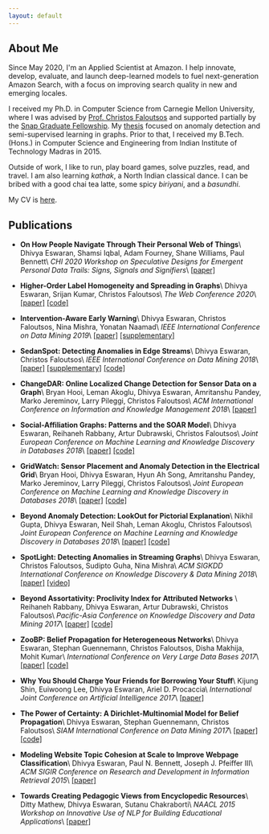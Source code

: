 ```yaml
---
layout: default
---
```


## About Me

Since May 2020, I'm an Applied Scientist at Amazon. I help innovate, develop, evaluate, and launch deep-learned models to fuel next-generation Amazon Search, with a focus on improving search quality in new and emerging locales.

I received my Ph.D. in Computer Science from Carnegie Mellon University, where I was advised by [Prof. Christos Faloutsos](http://www.cs.cmu.edu/~christos/) and supported partially by the [Snap Graduate Fellowship](https://snapresearchfs.splashthat.com/). My [thesis](./papers/dissertation.pdf) focused on anomaly detection and semi-supervised learning in graphs. Prior to that, I received my B.Tech. (Hons.) in Computer Science and Engineering from Indian Institute of Technology Madras in 2015.

Outside of work, I like to run, play board games, solve puzzles, read, and travel. I am also learning *kathak*, a North Indian classical dance. I can be bribed with a good chai tea latte, some spicy *biriyani*, and a *basundhi*.

My CV is [here](./CV.pdf).

## Publications

- **On How People Navigate Through Their Personal Web of Things**\\
  Dhivya Eswaran, Shamsi Iqbal, Adam Fourney, Shane Williams, Paul Bennett\\
  *CHI 2020 Workshop on Speculative Designs for Emergent Personal Data Trails: Signs, Signals and Signifiers*\\
  [[paper]](./papers/chi2020-personalweb.pdf)

- **Higher-Order Label Homogeneity and Spreading in Graphs**\\
  Dhivya Eswaran, Srijan Kumar, Christos Faloutsos\\
  *The Web Conference 2020*\\
  [[paper]](./papers/www20-hols.pdf) [[code]](https://github.com/dhivyaeswaran/hols)

- **Intervention-Aware Early Warning**\\
  Dhivya Eswaran, Christos Faloutsos, Nina Mishra, Yonatan Naamad\\
  *IEEE International Conference on Data Mining 2019*\\
  [[paper]](./papers/icdm19-smokealarm.pdf) [[supplementary]](papers/icdm19-smokealarm-sup.pdf)

- **SedanSpot: Detecting Anomalies in Edge Streams**\\
  Dhivya Eswaran, Christos Faloutsos\\
  *IEEE International Conference on Data Mining 2018*\\
  [[paper]](./papers/icdm18-sedanspot.pdf) [[supplementary]](papers/icdm18-sedanspot-sup.pdf) [[code]](https://github.com/dhivyaeswaran/sedanspot)

- **ChangeDAR: Online Localized Change Detection for Sensor Data on a Graph**\\
  Bryan Hooi, Leman Akoglu, Dhivya Eswaran, Amritanshu Pandey, Marko Jereminov, Larry Pileggi, Christos Faloutsos\\
  *ACM International Conference on Information and Knowledge Management 2018*\\
  [[paper]](./papers/cikm18-changedar.pdf)

- **Social-Affiliation Graphs: Patterns and the SOAR Model**\\
  Dhivya Eswaran, Reihaneh Rabbany, Artur Dubrawski, Christos Faloutsos\\
  *Joint European Conference on Machine Learning and Knowledge Discovery in Databases 2018*\\
  [[paper]](./papers/pkdd18-soar.pdf) [[code]](https://github.com/dhivyaeswaran/soar)

- **GridWatch: Sensor Placement and Anomaly Detection in the Electrical Grid**\\
  Bryan Hooi, Dhivya Eswaran, Hyun Ah Song, Amritanshu Pandey, Marko Jereminov, Larry Pileggi, Christos Faloutsos\\
  *Joint European Conference on Machine Learning and Knowledge Discovery in Databases 2018*\\
  [[paper]](./papers/pkdd18-gridwatch.pdf) [[code]](https://github.com/bhooi/gridwatch)

- **Beyond Anomaly Detection: LookOut for Pictorial Explanation**\\
  Nikhil Gupta, Dhivya Eswaran, Neil Shah, Leman Akoglu, Christos Faloutsos\\
  *Joint European Conference on Machine Learning and Knowledge Discovery in Databases 2018*\\
  [[paper]](./papers/pkdd18-lookout.pdf) [[code]](https://github.com/NikhilGupta1997/Lookout)

- **SpotLight: Detecting Anomalies in Streaming Graphs**\\
  Dhivya Eswaran, Christos Faloutsos, Sudipto Guha, Nina Mishra\\
  *ACM SIGKDD International Conference on Knowledge Discovery & Data Mining 2018*\\
  [[paper]](./papers/kdd18-spotlight.pdf) [[video]](https://www.youtube.com/watch?v=S8AhKd7h-hE)

- **Beyond Assortativity: Proclivity Index for Attributed Networks** \\
  Reihaneh Rabbany, Dhivya Eswaran, Artur Dubrawski, Christos Faloutsos\\
  *Pacific-Asia Conference on Knowledge Discovery and Data Mining 2017*\\
  [[paper]](./papers/pakdd17-prone.pdf) [[code]](https://github.com/rabbanyk/ProclivityIndex)

- **ZooBP: Belief Propagation for Heterogeneous Networks**\\
  Dhivya Eswaran, Stephan Guennemann, Christos Faloutsos, Disha Makhija, Mohit Kumar\\
  *International Conference on Very Large Data Bases 2017*\\
  [[paper]](./papers/vldb17-zoobp.pdf) [[code]](./code/zoobp.zip)

- **Why You Should Charge Your Friends for Borrowing Your Stuff**\\
  Kijung Shin, Euiwoong Lee, Dhivya Eswaran, Ariel D. Procaccia\\
  *International Joint Conference on Artificial Intelligence 2017*\\
  [[paper]](./papers/ijcai17-borrow.pdf)

- **The Power of Certainty: A Dirichlet-Multinomial Model for Belief Propagation**\\
  Dhivya Eswaran, Stephan Guennemann, Christos Faloutsos\\
  *SIAM International Conference on Data Mining 2017*\\
  [[paper]](./papers/sdm17-netconf.pdf) [[code]](code/netconf.zip)

- **Modeling Website Topic Cohesion at Scale to Improve Webpage Classification**\\
  Dhivya Eswaran, Paul N. Bennett, Joseph J. Pfeiffer III\\
  *ACM SIGIR Conference on Research and Development in Information Retrieval 2015*\\
  [[paper]](./papers/sigir15-cohesion.pdf)

- **Towards Creating Pedagogic Views from Encyclopedic Resources**\\
  Ditty Mathew, Dhivya Eswaran, Sutanu Chakraborti\\
  *NAACL 2015 Workshop on Innovative Use of NLP for Building Educational Applications*\\
  [[paper]](./papers/naacl15-pedagogy.pdf)


<!-- Text can be **bold**, _italic_, or ~~strikethrough~~.

[Link to another page](./another-page.html).

There should be whitespace between paragraphs.

There should be whitespace between paragraphs. We recommend including a README, or a file with information about your project.

# Header 1

This is a normal paragraph following a header. GitHub is a code hosting platform for version control and collaboration. It lets you and others work together on projects from anywhere.

## Header 2

> This is a blockquote following a header.
>
> When something is important enough, you do it even if the odds are not in your favor.

### Header 3

```js
// Javascript code with syntax highlighting.
var fun = function lang(l) {
  dateformat.i18n = require('./lang/' + l)
  return true;
}
```

```ruby
# Ruby code with syntax highlighting
GitHubPages::Dependencies.gems.each do |gem, version|
  s.add_dependency(gem, "= #{version}")
end
```

#### Header 4

*   This is an unordered list following a header.
*   This is an unordered list following a header.
*   This is an unordered list following a header.

##### Header 5

1.  This is an ordered list following a header.
2.  This is an ordered list following a header.
3.  This is an ordered list following a header.

###### Header 6

| head1        | head two          | three |
|:-------------|:------------------|:------|
| ok           | good swedish fish | nice  |
| out of stock | good and plenty   | nice  |
| ok           | good `oreos`      | hmm   |
| ok           | good `zoute` drop | yumm  |

### There's a horizontal rule below this.

* * *

### Here is an unordered list:

*   Item foo
*   Item bar
*   Item baz
*   Item zip

### And an ordered list:

1.  Item one
1.  Item two
1.  Item three
1.  Item four

### And a nested list:

- level 1 item
  - level 2 item
  - level 2 item
    - level 3 item
    - level 3 item
- level 1 item
  - level 2 item
  - level 2 item
  - level 2 item
- level 1 item
  - level 2 item
  - level 2 item
- level 1 item

### Small image

![Octocat](https://github.githubassets.com/images/icons/emoji/octocat.png)

### Large image

![Branching](https://guides.github.com/activities/hello-world/branching.png)


### Definition lists can be used with HTML syntax.

<dl>
<dt>Name</dt>
<dd>Godzilla</dd>
<dt>Born</dt>
<dd>1952</dd>
<dt>Birthplace</dt>
<dd>Japan</dd>
<dt>Color</dt>
<dd>Green</dd>
</dl>

```
Long, single-line code blocks should not wrap. They should horizontally scroll if they are too long. This line should be long enough to demonstrate this.
```

```
The final element.
``` -->
